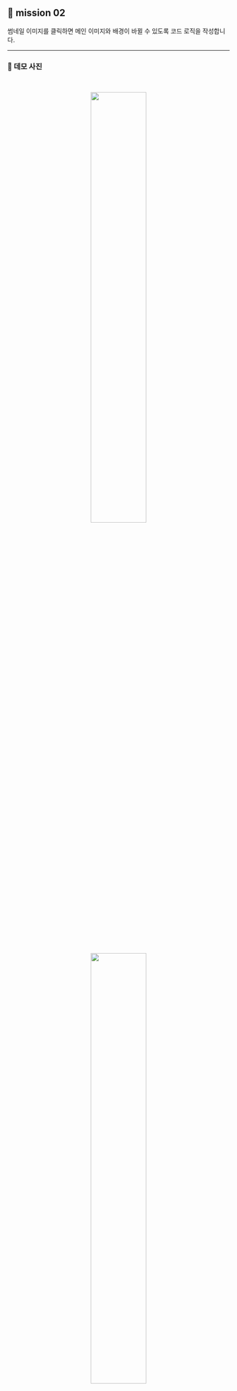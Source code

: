 ## 🦁 mission 02
썸네일 이미지를 클릭하면 메인 이미지와 배경이 바뀔 수 있도록 코드 로직을 작성합니다.


---
### 🦁 데모 사진

<br>

<p align="center">
<img src="https://github.com/yxxung/home-work/assets/74893676/8f1aad84-f256-4723-aca5-3274a48daf9c" width="50%"/>
<img src="https://github.com/yxxung/home-work/assets/74893676/a232c8f3-1f34-4c9b-b72f-e831c781e316" width="50%"/>
<img src="https://github.com/yxxung/home-work/assets/74893676/d5f0d3d8-0463-40eb-b8b2-5e9565758b3c" width="50%"/>
<img src="https://github.com/yxxung/home-work/assets/74893676/f99f31b0-8547-47ec-af93-5561bbaf02cf" width="50%"/>
</p>

---

<br />

### 1. 클릭 이벤트
- 이벤트 위임 방식을 이용해 가장 상위 요소인 nav에 클릭 이벤트 처리를 했습니다.
- li 태그들을 순회하며 'is-active' class 탈부착을 통해 클릭 이벤트를 완성했습니다.

<br />
<br />

### 2. 배경 색상 변경
- setBgColor 함수를 생성해 배경 색상을 변경하는 코드를 작성했습니다.

```
function setBgColor(index) {
  const body = getNode("body");

  let colorA = data[index - 1].color[0];
  let colorB = data[index - 1].color[1];

  // 값이 없다면 기본 값을 '#000'으로 셋팅
  if (typeof colorB === "undefined") colorB = "#000";

  css(body, "background", `linear-gradient(to bottom, ${colorA}, ${colorB})`);
}
```
- linear-gradient의 인수로 쓰이는 color들을 변수로 만들어줬습니다.
- data 객체 배열의 값이 없다면(=undefined) 타입 체크를 통해 확인 후 colorB의 기본 값을 '#000'으로 셋팅했습니다.

<br />
<br />

### 3. 메인 이미지, 텍스트 변경
- data 객체 배열에 index를 통해 접근하여 선택된 요소에 맞게 값을 변경해줬습니다.